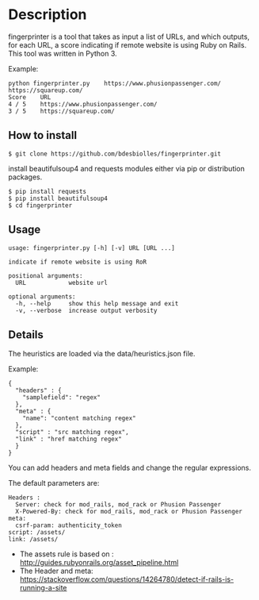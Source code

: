 # Description

fingerprinter is a tool that takes as input a list of URLs, and which outputs, for each URL, a score indicating if remote website is using Ruby on Rails. This tool was written in Python 3.

Example:
```
python fingerprinter.py    https://www.phusionpassenger.com/ https://squareup.com/
Score    URL  
4 / 5    https://www.phusionpassenger.com/
3 / 5    https://squareup.com/
```
## How to install

```
$ git clone https://github.com/bdesbiolles/fingerprinter.git
```
install beautifulsoup4 and requests modules either via pip or distribution packages.

```
$ pip install requests
$ pip install beautifulsoup4
$ cd fingerprinter
```
## Usage

```
usage: fingerprinter.py [-h] [-v] URL [URL ...]

indicate if remote website is using RoR

positional arguments:
  URL            website url

optional arguments:
  -h, --help     show this help message and exit
  -v, --verbose  increase output verbosity

```

## Details

The heuristics are loaded via the data/heuristics.json file.

Example:
```
{
  "headers" : {
    "samplefield": "regex"
  },
  "meta" : {
    "name": "content matching regex"
  },
  "script" : "src matching regex",
  "link" : "href matching regex"
  }
}
```
You can add headers and meta fields and change the regular expressions.

The default parameters are:
```
Headers :
  Server: check for mod_rails, mod_rack or Phusion Passenger
  X-Powered-By: check for mod_rails, mod_rack or Phusion Passenger
meta:
  csrf-param: authenticity_token
script: /assets/
link: /assets/
```
* The assets rule is based on : http://guides.rubyonrails.org/asset_pipeline.html
* The Header and meta: https://stackoverflow.com/questions/14264780/detect-if-rails-is-running-a-site
